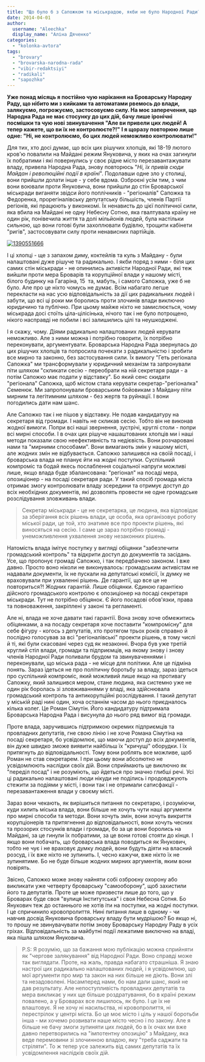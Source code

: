 ```yaml
---
title: "Що було б з Сапожком та міськрадою, якби не було Народної Ради?"
date: 2014-04-01
author: 
  username: "Aleechka"
  display_name: "Аліна Дяченко"
categories: 
  - "kolonka-avtora"
tags: 
  - "brovary"
  - "brovarska-narodna-rada"
  - "vibir-redaktsiyi"
  - "radikali"
  - "sapozhko"
---
```


**Уже понад місяць я постійно чую нарікання на Броварську Народну Раду, що нібито ми з кийками та автоматами рвемось до влади, залякуємо, погрожуємо, застосовуємо силу. На моє заперечення, що Народна Рада не має стосунку до цих дій, бачу лише іронічні посмішки та чую нові звинувачення "Але ви привели цих людей! А тепер кажете, що ви їх не контролюєте?!"** **І я щоразу повторюю лише одне: "Ні, не контролюємо, бо цих людей неможливо контролювати!"**

Для тих, хто досі думає, що всіх цих рішучих хлопців, які 18-19 лютого кров'ю повалили на Майдані режим Януковича, у яких на очах загинули їх побратими і які повернулись у своє рідне місто перезавантажувати владу, привела Народна Рада, знову повторюсь "_Ні, їх привів сюди Майдан і революційні події в країні_". Подолавши одне зло у столиці, вони прийшли долати інше - у себе вдома. Озброєні усім тим, з чим вони воювали проти Януковича, вони прийшли до стін Броварської міськради виганяти звідси його поплічників - "регіоналів" Сапожка та Федоренка, прорегіналівську депутатську більшість, членів Партії регіонів, які працюють у виконкомі. Їх ненависть до цієї політичної сили, яка вбила на Майдані не одну Небесну Сотню, яка гвалтувала країну не один рік, понівечила життя та долі мільйонів людей, була настільки сильною, що вони готові були захоплювати будівлю, трощити кабінети "ригів", застосовувати силу проти ненависних партійців.

[![1390551666](https://mpz.brovary.org/wp-content/uploads/2014/04/1390551666.jpg)](https://mpz.brovary.org/wp-content/uploads/2014/04/1390551666.jpg)

І ці хлопці - ще з запахом диму, коктейлів та куль з Майдану - були налаштовані дуже рішуче та радикально. І якби поряд з ними - біля цих самих стін міськради - не опинились активісти Народної Ради, які теж вийшли проти мера Броварів та корупційної влади у нашому місті, білого будинку на Гагаріна, 15  та, мабуть, і самого Сапожка, уже б не було. Але про це ніхто чомусь не думає. Всім набагато легше перекласти на нас усю відповідальність за дії цих радикальних людей і забути, що всі ці роки ми боролись проти злочинів влади виключно юридичино та публічно. При цьому майже ніхто не замислюється, чому міськрада досі стоїть ціла-цілісінька, нічого так і не було потрощено, нікого насправді не побили і всі залишились цілі та неушкоджені.

І я скажу, чому. Діями радикально налаштованих людей керувати неможливо. Але з ними можна і потрібно говорити, їх потрібно переконувати, аргументувати. Броварська Народна Рада звернулась до цих рішучих хлопців та попросила почекати з радикальністю і зробити все мирно та законно, без застосування сили. Їх вимогу "Геть регіонала Сапожка" ми трансформували у юридичний механізм та запронували піти шляхом "скликати сесію - переобрати на ній секретаря ради - а потім Сапожко має подати у відставку". Бо який сенс скидати "регіонала" Сапожка, щоб містом стала керувати секретар-"регіоналка" Семенюк. Ми запропонували броварським бойовикам з Майдану піти мирним та легітимним шляхом - без жертв та руйнації. І вони погодились дати нам шанс.

Але Сапожко так і не пішов у відставку. Не подав кандидатуру на секретаря від громади. І навіть не скликав сесію. Тобто він не виконав жодної вимоги. Попри всі наші звернення, зустрічі, круглі столи - попри всі мирні способи. І в очах цих рішуче нашаштованих хлопців ми і наші методи показали свою неефективність та недієвість. Вони розчаровані нами та "мирними способами". Вони вимагають змін у нашому місті, але жодних змін не відбувається. Сапожко залишився на своїй посаді, і броварська влада не планує йти на жодні поступки. Суспільний компроміс та бодай якесь послаблення соціальної напруги можливі лише, якщо влада буде збалансована: "регіонал" на посаді мера, опозиціонер - на посаді секретаря ради. У такий спосіб громада міста отримає змогу контролювати владу зсередини та отримує доступ до всіх необхідних документів, які дозволять провести не одне громадське розслідування зловживань влади.

> Секретар міськради - це не секретарка, це людина, яка відповідає за зберігання всіх рішень влади, це особа, яка організовує роботу міської ради, це той, хто знатиме все про проекти рішень, які виносяться на сесію. І саме це зараз потрібно громаді - унеможливлення ухвалення знову незаконних рішень.

Натомість влада імітує поступку у вигляді обіцянки "забезпечити громадський контроль" та відкрити доступ до документів та засідань. Усе, що пропонує громаді Сапожко, і так передбачено законом. І вже давно. Просто воно ніколи не виконувалось: громадським активістам не надавали документи, їх не пускали на депутатські комісії, їх думку не враховували при ухваленні рішень. Де гарантії, що все це не повториться?! Жодних гарантій. Лише обіцянки. Єдиною гарантією дійсного громадського контролю є опозиціонер на посаді секретаря міськради. Тут не потрібно обіцянок. Є його посадові обов'язки, права та повноваження, закріплені у законі та регламенті.

Але ні, влада не хоче давати такі гарантії. Вона знову хоче обмежитись обіцянками, а на посаду секретаря хоче поставити "компромісну" для себе фігуру - когось з депутатів, хто протягом трьох років справно й послідно голосував за всі "регіоналівські" проекти рішень, в тому числі й ті, які були скасовані через суд як незаконні. Вчора був уже третій круглий стіл влади, громади та підприємців, на якому знову і знову членів Народної Ради поливали брудом та звинуваченнями і переконували, що міська рада - не місце для політики. Але це підміна понять. Зараз ідеться не про політичну боротьбу за владу, зараз ідеться про суспільний компроміс, який можливий лише якщо на противагу Сапожку, який залишився мером, стане людина, яка системно уже не один рік боролась зі зловживаннями у владі, яка здійснювала громадський контроль та антикорупційні розслідування. І такий депутат у міській раді нині один, хоча останнім часом до нього приєдналось кілька колег. Це Роман Сімутін. Його кандидатуру підтримала Броварська Народна Рада і висунула до нього ряд вимог від громади.

Проте влада, заручившись підтримкою окремих підприємців та провладних депутатів, гне свою лінію і не хоче Романа Сімутіна на посаді секретаря, бо усвідомлює, що маючи доступ до всіх документів, він дуже швидко зможе виявити найбільш їх "кричущі" оборудки. І їх притягнуть до відповідальності. Тому вони роблять все можливе, щоб Роман не став секретарем. І при цьому вони абсолютно не усвідомлюють наслідки своїх дій. Вони сприймають це виключно як "переділ посад" і не розуміють, що йдеться про значно глибші речі. Усі ці радикально налаштовані люди нікуди не поділись і продовджують стежити за подіями у місті, і вони так і не отримали сатисфакції - перезавантаження влади у своєму місті.

Зараз вони чекають, як вирішиться питання по секретарю, і розуміючи, куди хилить міська влада, вони більше не хочуть чути наші аргументи про мирні способи та методи. Вони хочуть змін, вони хочуть викриття корупціонерів та притягнення до відповідальності, вони хочуть чесних та прозорих стосунків влади і громади, бо за це вони боролись на Майдані, за це гинули їх побратими, за це вони готові стояти до кінця. І якщо вони побачать, що броварська влада поводиться як Янукович, тобто не чує і не враховує думку людей, вони будуть діяти на власний розсуд, і їх вже ніхто не зупинить. І, чесно кажучи, вже ніхто їх не зупинятиме. Бо не буде більше жодних мирних аргументів, яким вони повірять.

Звісно, Сапожко може знову найняти собі озброєну охорону або викликати уже четверту броварську "самооборону", щоб захистили його та депутатів. Проте це може призвести лише до того, що у Броварах буде своя "вулиця Інститутська" і своя Небесна Сотня. Бо Янукович теж до останнього не хотів іти на поступки, на жодні поступки. І це спричинило кровопролиття. Нині питання лише в одному - чи навчив досвід Януковича броварську владу бути мудрішою? Бо якщо ні, то прошу не звинувачувати потім знову Броварську Народну Раду в усіх гріхах. Відповідальність за майбутні події лежатиме виключно на владі, яка пішла шляхом Януковича.

> P.S: Я розумію, що за бажання мою публікацію можна сприйняти як "чергове залякування" від Народної Ради. Воно справді може так виглядати. Проте, на жаль, правда набагато страшніша. Я знаю настрої цих радикально налаштованих людей, і я усвідомлюю, що мої аргументи про мир та закон на них більше не діють. Вони злі та незадоволені. Насамперед нами, бо нам дали шанс, який не дав результату. Але непоступливість провладних депутатів та мера викликає у них ще більше роздратування, бо в країні режим повалено, а у Броварах все лишилось, як було. І це їх не влаштовує. Я не хочу ні насильства, ні кровопролиття, ні перестрілок у центрі міста. Бо це моє місто і ціль у нашої боротьби інша - ми хочемо розвивати наше місто чесно і по закону. Але я більше не бачу змоги зупиняти цих людей, бо в їх очах ми вже давно перетворились на "імпотентну опозицію" з Майдану, яка веде перемовини зі злочинною владою, яку "треба саджати та стріляти". То ж тепер усе залежить від самих депутатів та їх усвідомлення наслідків своїх дій.
